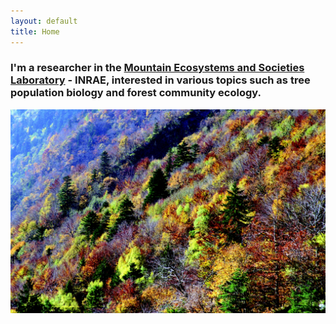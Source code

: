 ```yaml
---
layout: default
title: Home
---
```


### I'm a researcher in the [Mountain Ecosystems and Societies Laboratory](https://www6.lyon-grenoble.inrae.fr/lessem/) - INRAE, interested in various topics such as tree population biology and forest community ecology.

![Mountain forests](/images/forest.jpeg)
